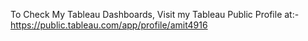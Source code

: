 To Check My Tableau Dashboards, Visit my Tableau Public Profile at:- https://public.tableau.com/app/profile/amit4916
